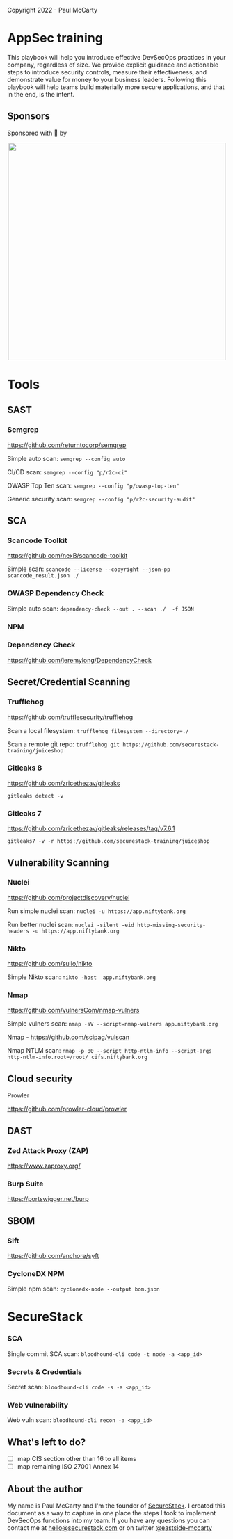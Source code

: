 Copyright 2022 - Paul McCarty

# AppSec training
This playbook will help you introduce effective DevSecOps practices in your company, regardless of size. We provide explicit guidance and actionable steps to introduce security controls, measure their effectiveness, and demonstrate value for money to your business leaders. Following this playbook will help teams build materially more secure applications, and that in the end, is the intent.


## Sponsors 
Sponsored with 💜  by

<a href="https://securestack.com" target=”_blank” rel="noopener noreferrer"><center><img src="https://securestack.com/wp-content/uploads/2021/09/securestack-horizontal.png" width="500"/></center></a>


# Tools

## SAST

### Semgrep 

https://github.com/returntocorp/semgrep

Simple auto scan: ``` semgrep --config auto ```

CI/CD scan: ``` semgrep --config "p/r2c-ci" ```

OWASP Top Ten scan: ``` semgrep --config "p/owasp-top-ten" ```

Generic security scan: ``` semgrep --config "p/r2c-security-audit" ```

## SCA

### Scancode Toolkit

https://github.com/nexB/scancode-toolkit

Simple scan: ``` scancode --license --copyright --json-pp scancode_result.json ./ ```

### OWASP Dependency Check

Simple auto scan: ``` dependency-check --out . --scan ./  -f JSON ```

### NPM


### Dependency Check 
https://github.com/jeremylong/DependencyCheck


## Secret/Credential Scanning

### Trufflehog

https://github.com/trufflesecurity/trufflehog

Scan a local filesystem: ``` trufflehog filesystem --directory=./ ```

Scan a remote git repo: ``` trufflehog git https://github.com/securestack-training/juiceshop ```

### Gitleaks 8

https://github.com/zricethezav/gitleaks

``` gitleaks detect -v ```

### Gitleaks 7 

https://github.com/zricethezav/gitleaks/releases/tag/v7.6.1

``` gitleaks7 -v -r https://github.com/securestack-training/juiceshop ```

## Vulnerability Scanning

### Nuclei

https://github.com/projectdiscovery/nuclei

Run simple nuclei scan: ``` nuclei -u https://app.niftybank.org ```

Run better nuclei scan: ``` nuclei -silent -eid http-missing-security-headers -u https://app.niftybank.org ```

### Nikto 

https://github.com/sullo/nikto

Simple Nikto scan: ``` nikto -host  app.niftybank.org ```

### Nmap

https://github.com/vulnersCom/nmap-vulners

Simple vulners scan: ``` nmap -sV --script=nmap-vulners app.niftybank.org ```

Nmap - https://github.com/scipag/vulscan

Nmap NTLM scan: ``` nmap -p 80 --script http-ntlm-info --script-args http-ntlm-info.root=/root/ cifs.niftybank.org ```


## Cloud security

Prowler

https://github.com/prowler-cloud/prowler

## DAST

### Zed Attack Proxy (ZAP) 

https://www.zaproxy.org/

### Burp Suite 

https://portswigger.net/burp

## SBOM

### Sift 

https://github.com/anchore/syft

### CycloneDX NPM 

Simple npm scan: ``` cyclonedx-node --output bom.json ```

# SecureStack

### SCA

Single commit SCA scan: ``` bloodhound-cli code -t node -a <app_id> ```

### Secrets & Credentials

Secret scan: ``` bloodhound-cli code -s -a <app_id> ```

### Web vulnerability

Web vuln scan: ``` bloodhound-cli recon -a <app_id> ```

## What's left to do?

- [ ] map CIS section other than 16 to all items
- [ ] map remaining ISO 27001 Annex 14

## About the author

My name is Paul McCarty and I'm the founder of [SecureStack](https://securestack.com). I created this document as a way to capture in one place the steps I took to implement DevSecOps functions into my team. If you have any questions you can contact me at hello@securestack.com or on twitter [@eastside-mccarty](https://twitter.com/eastsidemccarty) 


